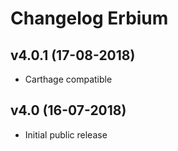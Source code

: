 # Changelog Erbium

## v4.0.1 (17-08-2018)
- Carthage compatible

## v4.0 (16-07-2018)
- Initial public release